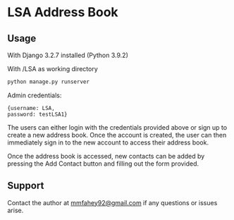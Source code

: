 # LSA Address Book

## Usage
With Django 3.2.7 installed (Python 3.9.2)

With /LSA as working directory
```bash
python manage.py runserver
```

Admin credentials:

    {username: LSA,
    password: testLSA1}

The users can either login with the credentials provided above or sign up to create a new address book. Once the account is created, the
user can then immediately sign in to the new account to access their address book.

Once the address book is accessed, new contacts can be added by pressing the Add Contact button and filling out the form provided. 

## Support
Contact the author at mmfahey92@gmail.com if any questions or issues arise.
